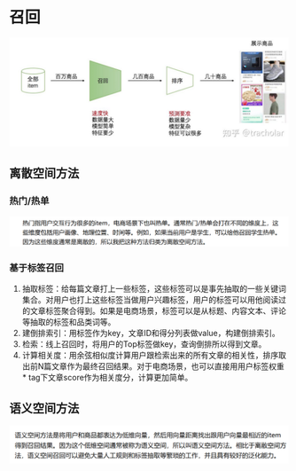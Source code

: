 # 召回

![image-20220113135309714](https://raw.githubusercontent.com/sxy22/notes_pic/main/image-20220113135309714.png)

## 离散空间方法

### 热门/热单

![image-20220113151148027](https://raw.githubusercontent.com/sxy22/notes_pic/main/image-20220113151148027.png)



### 基于标签召回

1. 抽取标签：给每篇文章打上一些标签，这些标签可以是事先抽取的一些关键词集合。对用户也打上这些标签当做用户兴趣标签，用户的标签可以用他阅读过的文章标签聚合得到。如果是电商场景，标签可以是从标题、内容文本、评论等抽取的标签和品类词等。
2. 建倒排索引：用标签作为key，文章ID和得分列表做value，构建倒排索引。
3. 检索：线上召回时，将用户的Top标签做key，查询倒排所以得到文章。
4. 计算相关度：用余弦相似度计算用户跟检索出来的所有文章的相关性，排序取出前N篇文章作为最终召回结果。对于电商场景，也可以直接用用户标签权重 * tag下文章score作为相关度分，计算更加简单。



## 语义空间方法

![image-20220113151538307](https://raw.githubusercontent.com/sxy22/notes_pic/main/image-20220113151538307.png)